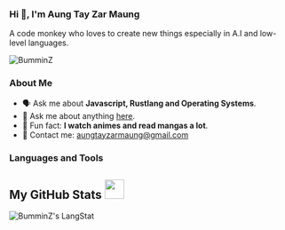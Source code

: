 ### Hi 👋, I'm Aung Tay Zar Maung

A code monkey who loves to create new things especially in A.I and low-level languages.

<img src="https://komarev.com/ghpvc/?username=BumminZ&label=Profile%20views&color=0e75b6&style=flat" alt="BumminZ" />

### About Me

- 🗣️ Ask me about **Javascript, Rustlang and Operating Systems**.
- 📮 Ask me about anything [here](https://github.com/BumminZ/BumminZ/issues).
- 🧠 Fun fact: **I watch animes and read mangas a lot**.
- 📧 Contact me: [aungtayzarmaung@gmail.com](mailto:aungtayzarmaung@gmail.com)

### Languages and Tools

[comment]: ![Javascript](https://img.shields.io/badge/JavaScript-323330?style=for-the-badge&logo=javascript&logoColor=F7DF1E)
[comment]: ![Typescript](https://img.shields.io/badge/TypeScript-007ACC?style=for-the-badge&logo=typescript&logoColor=white)
[comment]: ![Rust](https://img.shields.io/badge/Rust-black?style=for-the-badge&logo=rust&logoColor=#E57324)

[comment]: ![MongoDB](https://img.shields.io/badge/MongoDB-4EA94B?style=for-the-badge&logo=mongodb&logoColor=white)
[comment]: ![MySQL](https://img.shields.io/badge/MySQL-005C84?style=for-the-badge&logo=mysql&logoColor=white)
[comment]: ![SQLite](https://img.shields.io/badge/SQLite-07405E?style=for-the-badge&logo=sqlite&logoColor=white)
[comment]: ![PostgreSQL](https://img.shields.io/badge/PostgreSQL-316192?style=for-the-badge&logo=postgresql&logoColor=white)
[comment]: ![Redis](https://img.shields.io/badge/redis-%23DD0031.svg?&style=for-the-badge&logo=redis&logoColor=white)

[comment]: ![React](https://img.shields.io/badge/React-20232A?style=for-the-badge&logo=react&logoColor=61DAFB)
[comment]: ![Angular](https://img.shields.io/badge/Angular-DD0031?style=for-the-badge&logo=angular&logoColor=white)
[comment]: ![Nextjs](https://img.shields.io/badge/next.js-000000?style=for-the-badge&logo=nextdotjs&logoColor=white)

[comment]: ![Node](https://img.shields.io/badge/Node%20js-339933?style=for-the-badge&logo=nodedotjs&logoColor=white)
[comment]: ![Express](https://img.shields.io/badge/Express.js-000000?style=for-the-badge&logo=express&logoColor=white)

[comment]: ![Arch](https://img.shields.io/badge/Arch_Linux-1793D1?style=for-the-badge&logo=arch-linux&logoColor=white)
[comment]: ![Debian](https://img.shields.io/badge/Debian-A81D33?style=for-the-badge&logo=debian&logoColor=white)

## My GitHub Stats <img src = "https://i.pinimg.com/originals/65/c4/f4/65c4f452571be1261e9c623f7da488ac.gif" width = 35px>

 <div>
  <p><img align="center" src="https://github-readme-streak-stats.herokuapp.com?user=BumminZ" alt="BumminZ's LangStat" /></p>
</div>
